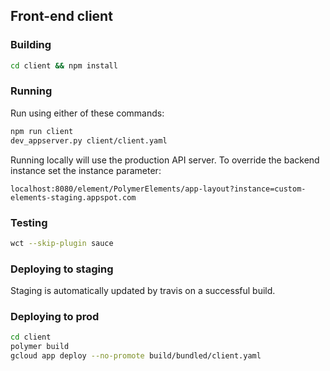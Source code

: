 ## Front-end client
### Building
```bash
cd client && npm install
```

### Running
Run using either of these commands:
```bash
npm run client
dev_appserver.py client/client.yaml
```

Running locally will use the production API server. To override the backend instance set the instance parameter:
```
localhost:8080/element/PolymerElements/app-layout?instance=custom-elements-staging.appspot.com
```

### Testing
```bash
wct --skip-plugin sauce
```

### Deploying to staging
Staging is automatically updated by travis on a successful build.

### Deploying to prod
```bash
cd client
polymer build
gcloud app deploy --no-promote build/bundled/client.yaml
```
